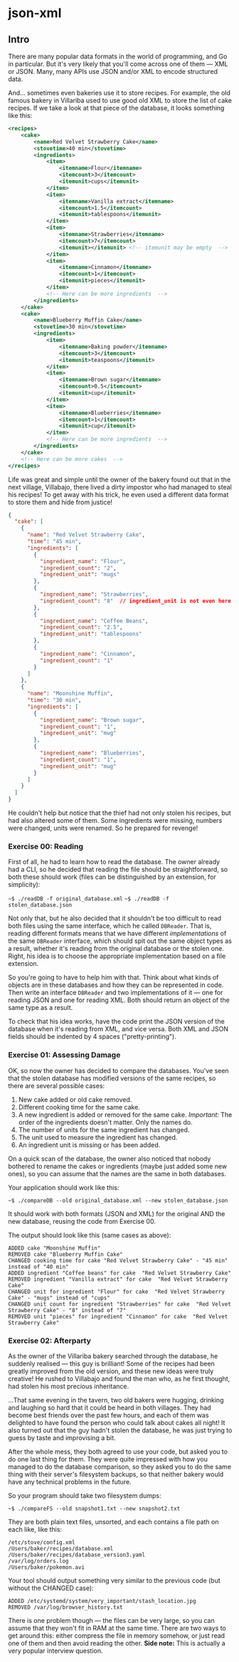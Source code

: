 # json-xml
<h2 id="intro" >Intro</h2>

There are many popular data formats in the world of programming, and Go in particular. But it's very likely that you'll come across one of them — XML or JSON. Many, many APIs use JSON and/or XML to encode structured data.

And... sometimes even bakeries use it to store recipes. For example, the old famous bakery in Villariba used to use good old XML to store the list of cake recipes. If we take a look at that piece of the database, it looks something like this:

```xml
<recipes>
    <cake>
        <name>Red Velvet Strawberry Cake</name>
        <stovetime>40 min</stovetime>
        <ingredients>
            <item>
                <itemname>Flour</itemname>
                <itemcount>3</itemcount>
                <itemunit>cups</itemunit>
            </item>
            <item>
                <itemname>Vanilla extract</itemname>
                <itemcount>1.5</itemcount>
                <itemunit>tablespoons</itemunit>
            </item>
            <item>
                <itemname>Strawberries</itemname>
                <itemcount>7</itemcount>
                <itemunit></itemunit> <!-- itemunit may be empty  -->
            </item>
            <item>
                <itemname>Cinnamon</itemname>
                <itemcount>1</itemcount>
                <itemunit>pieces</itemunit>
            </item>
            <!-- Here can be more ingredients  -->
        </ingredients>
    </cake>
    <cake>
        <name>Blueberry Muffin Cake</name>
        <stovetime>30 min</stovetime>
        <ingredients>
            <item>
                <itemname>Baking powder</itemname>
                <itemcount>3</itemcount>
                <itemunit>teaspoons</itemunit>
            </item>
            <item>
                <itemname>Brown sugar</itemname>
                <itemcount>0.5</itemcount>
                <itemunit>cup</itemunit>
            </item>
            <item>
                <itemname>Blueberries</itemname>
                <itemcount>1</itemcount>
                <itemunit>cup</itemunit>
            </item>
            <!-- Here can be more ingredients  -->
        </ingredients>
    </cake>
    <!-- Here can be more cakes  -->
</recipes>
```

Life was great and simple until the owner of the bakery found out that in the next village, Villabajo, there lived a dirty impostor who had managed to steal his recipes! To get away with his trick, he even used a different data format to store them and hide from justice!

```json
{
  "cake": [
    {
      "name": "Red Velvet Strawberry Cake",
      "time": "45 min",
      "ingredients": [
        {
          "ingredient_name": "Flour",
          "ingredient_count": "2",
          "ingredient_unit": "mugs"
        },
        {
          "ingredient_name": "Strawberries",
          "ingredient_count": "8"  // ingredient_unit is not even here!
        },
        {
          "ingredient_name": "Coffee Beans",
          "ingredient_count": "2.5",
          "ingredient_unit": "tablespoons"
        },
        {
          "ingredient_name": "Cinnamon",
          "ingredient_count": "1"
        }
      ]
    },
    {
      "name": "Moonshine Muffin",
      "time": "30 min",
      "ingredients": [
        {
          "ingredient_name": "Brown sugar",
          "ingredient_count": "1",
          "ingredient_unit": "mug"
        },
        {
          "ingredient_name": "Blueberries",
          "ingredient_count": "1",
          "ingredient_unit": "mug"
        }
      ]
    }
  ]
}
```

He couldn't help but notice that the thief had not only stolen his recipes, but had also altered some of them. Some ingredients were missing, numbers were changed, units were renamed. So he prepared for revenge!


<h3 id="ex00">Exercise 00: Reading</h3>

First of all, he had to learn how to read the database. The owner already had a CLI, so he decided that reading the file should be straightforward, so both these should work (files can be distinguished by an extension, for simplicity):

`~$ ./readDB -f original_database.xml`
`~$ ./readDB -f stolen_database.json`

Not only that, but he also decided that it shouldn't be too difficult to read both files using the same interface, which he called `DBReader`. That is, reading different formats means that we have different *implementations* of the same `DBReader` interface, which should spit out the same object types as a result, whether it's reading from the original database or the stolen one. Right, his idea is to choose the appropriate implementation based on a file extension.

So you're going to have to help him with that. Think about what kinds of objects are in these databases and how they can be represented in code. Then write an interface `DBReader` and two implementations of it — one for reading JSON and one for reading XML. Both should return an object of the same type as a result.

To check that his idea works, have the code print the JSON version of the database when it's reading from XML, and vice versa. Both XML and JSON fields should be indented by 4 spaces ("pretty-printing").

<h3 id="ex01">Exercise 01: Assessing Damage</h3>

OK, so now the owner has decided to compare the databases. You've seen that the stolen database has modified versions of the same recipes, so there are several possible cases:

1) New cake added or old cake removed.
2) Different cooking time for the same cake.
3) A new ingredient is added or removed for the same cake. *Important:* The order of the ingredients doesn't matter. Only the names do.
4) The number of units for the same ingredient has changed.
5) The unit used to measure the ingredient has changed.
6) An ingredient unit is missing or has been added.

On a quick scan of the database, the owner also noticed that nobody bothered to rename the cakes or ingredients (maybe just added some new ones), so you can assume that the names are the same in both databases.

Your application should work like this:

`~$ ./compareDB --old original_database.xml --new stolen_database.json`

It should work with both formats (JSON and XML) for the original AND the new database, reusing the code from Exercise 00.

The output should look like this (same cases as above):

```
ADDED cake "Moonshine Muffin"
REMOVED cake "Blueberry Muffin Cake"
CHANGED cooking time for cake "Red Velvet Strawberry Cake" - "45 min" instead of "40 min"
ADDED ingredient "Coffee beans" for cake  "Red Velvet Strawberry Cake"
REMOVED ingredient "Vanilla extract" for cake  "Red Velvet Strawberry Cake"
CHANGED unit for ingredient "Flour" for cake  "Red Velvet Strawberry Cake" - "mugs" instead of "cups"
CHANGED unit count for ingredient "Strawberries" for cake  "Red Velvet Strawberry Cake" - "8" instead of "7"
REMOVED unit "pieces" for ingredient "Cinnamon" for cake  "Red Velvet Strawberry Cake"
```

<h3 id="ex02">Exercise 02: Afterparty</h3>

As the owner of the Villariba bakery searched through the database, he suddenly realised — this guy is brilliant! Some of the recipes had been greatly improved from the old version, and these new ideas were truly creative! He rushed to Villabajo and found the man who, as he first thought, had stolen his most precious inheritance.

...That same evening in the tavern, two old bakers were hugging, drinking and laughing so hard that it could be heard in both villages. They had become best friends over the past few hours, and each of them was delighted to have found the person who could talk about cakes all night! It also turned out that the guy hadn't stolen the database, he was just trying to guess by taste and improvising a bit.

After the whole mess, they both agreed to use your code, but asked you to do one last thing for them. They were quite impressed with how you managed to do the database comparison, so they asked you to do the same thing with their server's filesystem backups, so that neither bakery would have any technical problems in the future.

So your program should take two filesystem dumps:

`~$ ./compareFS --old snapshot1.txt --new snapshot2.txt`

They are both plain text files, unsorted, and each contains a file path on each like, like this:

```
/etc/stove/config.xml
/Users/baker/recipes/database.xml
/Users/baker/recipes/database_version3.yaml
/var/log/orders.log
/Users/baker/pokemon.avi
```

Your tool should output something very similar to the previous code (but without the CHANGED case):

```
ADDED /etc/systemd/system/very_important/stash_location.jpg
REMOVED /var/log/browser_history.txt
```

There is one problem though — the files can be very large, so you can assume that they won't fit in RAM at the same time. There are two ways to get around this: either compress the file in memory somehow, or just read one of them and then avoid reading the other. **Side note:** This is actually a very popular interview question.
